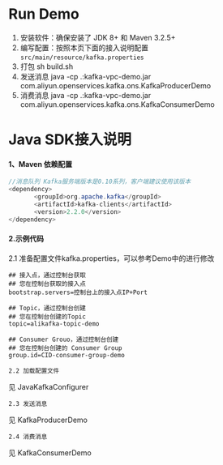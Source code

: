 # Run Demo

1. 安装软件：确保安装了 JDK 8+ 和 Maven 3.2.5+
2. 编写配置：按照本页下面的接入说明配置`src/main/resource/kafka.properties`
3. 打包 sh build.sh
4. 发送消息 java -cp .:kafka-vpc-demo.jar com.aliyun.openservices.kafka.ons.KafkaProducerDemo
5. 消费消息 java -cp .:kafka-vpc-demo.jar com.aliyun.openservices.kafka.ons.KafkaConsumerDemo


# Java SDK接入说明

#### 1、Maven 依赖配置

```java
//消息队列 Kafka服务端版本是0.10系列，客户端建议使用该版本
<dependency>
       <groupId>org.apache.kafka</groupId>
       <artifactId>kafka-clients</artifactId>
       <version>2.2.0</version>
</dependency>
```

#### 2.示例代码

2.1 准备配置文件kafka.properties，可以参考Demo中的进行修改

```
## 接入点，通过控制台获取
## 您在控制台获取的接入点
bootstrap.servers=控制台上的接入点IP+Port

## Topic，通过控制台创建
## 您在控制台创建的Topic
topic=alikafka-topic-demo

## Consumer Grouo，通过控制台创建
## 您在控制台创建的 Consumer Group
group.id=CID-consumer-group-demo

2.2 加载配置文件
```
见 JavaKafkaConfigurer
```
2.3 发送消息
```
见 KafkaProducerDemo
```
2.4 消费消息
```
见 KafkaConsumerDemo
```

